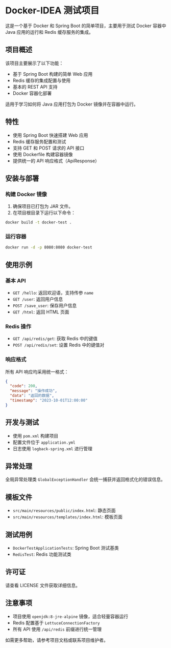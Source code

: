 

# Docker-IDEA 测试项目

这是一个基于 Docker 和 Spring Boot 的简单项目，主要用于测试 Docker 容器中 Java 应用的运行和 Redis 缓存服务的集成。

## 项目概述

该项目主要展示了以下功能：

- 基于 Spring Boot 构建的简单 Web 应用
- Redis 缓存的集成配置与使用
- 基本的 REST API 支持
- Docker 容器化部署

适用于学习如何将 Java 应用打包为 Docker 镜像并在容器中运行。

## 特性

- 使用 Spring Boot 快速搭建 Web 应用
- Redis 缓存服务配置和测试
- 支持 GET 和 POST 请求的 API 接口
- 使用 Dockerfile 构建容器镜像
- 提供统一的 API 响应格式（ApiResponse）

## 安装与部署

### 构建 Docker 镜像

1. 确保项目已打包为 JAR 文件。
2. 在项目根目录下运行以下命令：

```bash
docker build -t docker-test .
```

### 运行容器

```bash
docker run -d -p 8080:8080 docker-test
```

## 使用示例

### 基本 API

- `GET /hello`: 返回欢迎语，支持传参 `name`
- `GET /user`: 返回用户信息
- `POST /save_user`: 保存用户信息
- `GET /html`: 返回 HTML 页面

### Redis 操作

- `GET /api/redis/get`: 获取 Redis 中的键值
- `POST /api/redis/set`: 设置 Redis 中的键值对

### 响应格式

所有 API 响应均采用统一格式：

```json
{
  "code": 200,
  "message": "操作成功",
  "data": "返回的数据",
  "timestamp": "2023-10-01T12:00:00"
}
```

## 开发与测试

- 使用 `pom.xml` 构建项目
- 配置文件位于 `application.yml`
- 日志使用 `logback-spring.xml` 进行管理

## 异常处理

全局异常处理类 `GlobalExceptionHandler` 会统一捕获并返回格式化的错误信息。

## 模板文件

- `src/main/resources/public/index.html`: 静态页面
- `src/main/resources/templates/index.html`: 模板页面

## 测试用例

- `DockerTestApplicationTests`: Spring Boot 测试基类
- `RedisTest`: Redis 功能测试类

## 许可证

请查看 LICENSE 文件获取详细信息。

## 注意事项

- 项目使用 `openjdk:8-jre-alpine` 镜像，适合轻量容器运行
- Redis 配置基于 `LettuceConnectionFactory`
- 所有 API 使用 `/api/redis` 前缀进行统一管理

如需更多帮助，请参考项目文档或联系项目维护者。